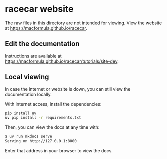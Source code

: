# racecar website

The raw files in this directory are not intended for viewing. View the website at <https://macformula.github.io/racecar>.

## Edit the documentation

Instructions are available at <https://macformula.github.io/racecar/tutorials/site-dev>.

## Local viewing

In case the internet or website is down, you can still view the documentation locally.

With internet access, install the dependencies:

```bash
pip install uv
uv pip install -r requirements.txt
```

Then, you can view the docs at any time with:

```bash
$ uv run mkdocs serve
Serving on http://127.0.0.1:8000
```

Enter that address in your browser to view the docs.
